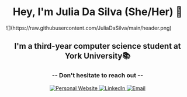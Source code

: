 <h1 align="center">Hey, I'm Julia Da Silva (She/Her) 👋</h1>
![](https://raw.githubusercontent.com/JuliaDaSilva/main/header.png)

<h2 align="center">
  I'm a third-year computer science student at York University📚
</h2>

<h3 align="center"> -- Don't hesitate to reach out -- </h3>

<p align="center">
  <!-- Personal Website Badge -->
  <a href="https://juliadasilva.me/">
    <img alt="Personal Website" src="https://img.shields.io/badge/Website-1DA1F2?style=flat-square&logo=google-chrome&logoColor=white" />
  </a>

  <!-- LinkedIn Badge -->
  <a href="https://www.linkedin.com/in/juliapereiradasilva/">
    <img alt="LinkedIn" src="https://img.shields.io/badge/LinkedIn-blue?style=flat-square&logo=linkedin&logoColor=white" />
  </a>

  <!-- Email Badge -->
  <a href="mailto:julia6pds@gmail.com">
    <img alt="Email" src="https://img.shields.io/badge/Email-D14836?style=flat-square&logo=gmail&logoColor=white" />
  </a>
</p>
